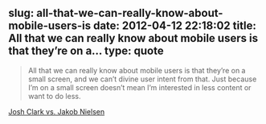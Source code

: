 slug: all-that-we-can-really-know-about-mobile-users-is
date: 2012-04-12 22:18:02
title: All that we can really know about mobile users is that they’re on a...
type: quote
---

> All that we can really know about mobile users is that they’re on a small screen, and we can’t divine user intent from that. Just because I’m on a small screen doesn’t mean I’m interested in less content or want to do less.

[Josh Clark vs. Jakob Nielsen](http://www.netmagazine.com/opinions/nielsen-wrong-mobile)
